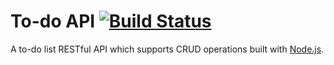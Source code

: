 # To-do API [![Build Status](https://travis-ci.org/tsoliangwu0130/todo-api.svg?branch=master)](https://travis-ci.org/tsoliangwu0130/todo-api)

A to-do list RESTful API which supports CRUD operations built with [Node.js](https://nodejs.org/en/).
